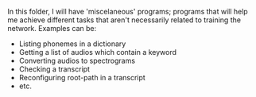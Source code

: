In this folder, I will have 'miscelaneous' programs; programs that
will help me achieve different tasks that aren't necessarily related
to training the network. Examples can be:
- Listing phonemes in a dictionary
- Getting a list of audios which contain a keyword
- Converting audios to spectrograms
- Checking a transcript
- Reconfiguring root-path in a transcript
- etc.
